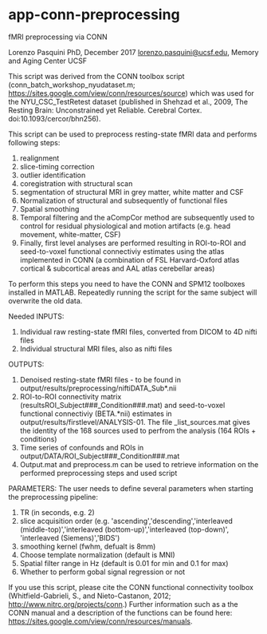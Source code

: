# app-conn-preprocessing
fMRI preprocessing via CONN

Lorenzo Pasquini PhD, December 2017 
lorenzo.pasquini@ucsf.edu, 
Memory and Aging Center UCSF

This script was derived from the CONN toolbox script
(conn_batch_workshop_nyudataset.m; https://sites.google.com/view/conn/resources/source) 
which was used for the NYU_CSC_TestRetest dataset 
(published in Shehzad et al., 2009, The Resting Brain: Unconstrained yet Reliable. Cerebral Cortex. doi:10.1093/cercor/bhn256).

This script can be used to preprocess resting-state fMRI data and performs following steps:
1. realignment
2. slice-timing correction
3. outlier identification
4. coregistration with structural scan
5. segmentation of structural MRI in grey matter, white matter and CSF
6. Normalization of structural and subsequently of functional files 
7. Spatial smoothing
8. Temporal filtering and the aCompCor method are subsequently used to control for residual physiological and motion artifacts (e.g. head movement, white-matter, CSF)
9. Finally, first level analyses are performed resulting in ROI-to-ROI and seed-to-voxel functional connectiviy estimates using the atlas implemented in CONN (a combination of FSL Harvard-Oxford atlas cortical & subcortical areas and AAL atlas cerebellar areas)

To perform this steps you need to have the CONN and SPM12 toolboxes installed in MATLAB. Repeatedly running the script for the same subject will overwrite the old data.

Needed INPUTS: 
1. Individual raw resting-state fMRI files, converted from DICOM to 4D nifti files 
2. Individual structural MRI files, also as nifti files

OUTPUTS:
1. Denoised resting-state fMRI files - to be found in output/results/preprocessing/niftiDATA_Sub*.nii
2. ROI-to-ROI connectivity matrix (resultsROI_Subject###_Condition###.mat) and seed-to-voxel functional connectiviy (BETA.*nii) estimates in output/results/firstlevel/ANALYSIS-01. The file _list_sources.mat gives the identity of the 168 sources used to perfrom the analysis (164 ROIs + conditions)
3. Time series of confounds and ROIs in output/DATA/ROI_Subject###_Condition###.mat
4. Output.mat and preprocess.m can be used to retrieve information on the performed preprocessing steps and used script

PARAMETERS:
The user needs to define several parameters when starting the preprocessing pipeline:
1. TR (in seconds, e.g. 2)
2. slice acquisition order (e.g. 'ascending','descending','interleaved (middle-top)','interleaved (bottom-up)','interleaved (top-down)', 'interleaved (Siemens)','BIDS')
3. smoothing kernel (fwhm, defualt is 8mm)
4. Choose template normalization (default is MNI)
5. Spatial filter range in Hz (default is 0.01 for min and 0.1 for max)
6. Whether to perform gobal signal regression or not

If you use this script, please cite the CONN functional connectivity toolbox (Whitfield-Gabrieli, S., and Nieto-Castanon, 2012; http://www.nitrc.org/projects/conn.)
Further information such as a the CONN manual and a description of the functions can be found here: https://sites.google.com/view/conn/resources/manuals. 
